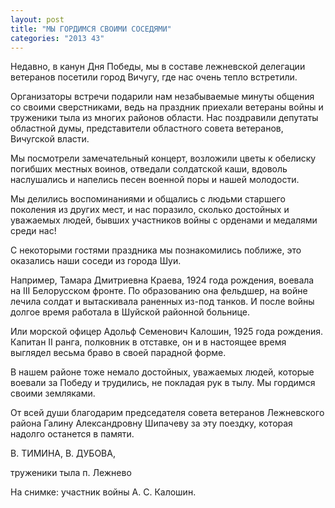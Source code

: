 ```yaml
---
layout: post
title: "МЫ ГОРДИМСЯ СВОИМИ СОСЕДЯМИ"
categories: "2013 43"
---
```


Недавно, в канун Дня Победы, мы в составе лежневской делегации ветеранов посетили город Вичугу, где нас очень тепло встретили.

Организаторы встречи подарили нам незабываемые минуты общения со своими сверстниками, ведь на праздник приехали ветераны войны и труженики тыла из многих районов области. Нас поздравили депутаты областной думы, представители областного совета ветеранов, Вичугской власти.

Мы посмотрели замечательный концерт, возложили цветы к обелиску погибших местных воинов, отведали солдатской каши, вдоволь наслушались и напелись песен военной поры и нашей молодости.

Мы делились воспоминаниями и общались с людьми старшего поколения из других мест, и нас поразило, сколько достойных и уважаемых людей, бывших участников войны с орденами и медалями среди нас!

С некоторыми гостями праздника мы познакомились поближе, это оказались наши соседи из города Шуи.

Например, Тамара Дмитриевна Краева, 1924 года рождения, воевала на III Белорусском фронте. По образованию она фельдшер, на войне лечила солдат и вытаскивала раненных из-под танков. И после войны долгое время работала в Шуйской районной больнице.

Или морской офицер Адольф Семенович Калошин, 1925 года рождения. Капитан II ранга, полковник в отставке, он и в настоящее время выглядел весьма браво в своей парадной форме.

В нашем районе тоже немало достойных, уважаемых людей, которые воевали за Победу и трудились, не покладая рук в тылу. Мы гордимся своими земляками.

От всей души благодарим председателя совета ветеранов Лежневского района Галину Александровну Шипачеву за эту поездку, которая надолго останется в памяти.

В. ТИМИНА, В. ДУБОВА,

труженики тыла п. Лежнево

На снимке: участник войны А. С. Калошин.


